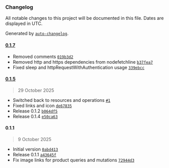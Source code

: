 ### Changelog

All notable changes to this project will be documented in this file. Dates are displayed in UTC.

Generated by [`auto-changelog`](https://github.com/CookPete/auto-changelog).

#### [0.1.7](https://github.com/markustripp/n8n-nodes-shopify-graphql/compare/0.1.5...0.1.7)

- Removed comments [`019b3d2`](https://github.com/markustripp/n8n-nodes-shopify-graphql/commit/019b3d2d1baa80082bda68f860d13f55f68a2192)
- Removed http and https dependencies from nodefetchline [`b37fea7`](https://github.com/markustripp/n8n-nodes-shopify-graphql/commit/b37fea7c76de4b8b0cf16a12bb4d8b06f4450e3f)
- Fixed sleep and httpRequestWithAuthentication usage [`339ebcc`](https://github.com/markustripp/n8n-nodes-shopify-graphql/commit/339ebcc03e87e8f2a5e38ab2a19793c8db7f628e)

#### [0.1.5](https://github.com/markustripp/n8n-nodes-shopify-graphql/compare/0.1.1...0.1.5)

> 29 October 2025

- Switched back to resources and operations [`#1`](https://github.com/markustripp/n8n-nodes-shopify-graphql/pull/1)
- Fixed links and icon [`de67835`](https://github.com/markustripp/n8n-nodes-shopify-graphql/commit/de678350b59da644793c4ba59008e5157b177be7)
- Release 0.1.2 [`b064df5`](https://github.com/markustripp/n8n-nodes-shopify-graphql/commit/b064df559900a43347a7365e39989c9c1120cfc0)
- Release 0.1.4 [`e50ca63`](https://github.com/markustripp/n8n-nodes-shopify-graphql/commit/e50ca638776d201a78c6078fa0f9161ca9d747d2)

#### 0.1.1

> 9 October 2025

- Initial version [`0abd413`](https://github.com/markustripp/n8n-nodes-shopify-graphql/commit/0abd4136ecab1b4770fa75197d5bebc5a4fd2c46)
- Release 0.1.1 [`a43645f`](https://github.com/markustripp/n8n-nodes-shopify-graphql/commit/a43645f48d7c5a36d7eef0889da41b04d45e736c)
- Fix image links for product queries and mutations [`72944d3`](https://github.com/markustripp/n8n-nodes-shopify-graphql/commit/72944d3b64d913095e786caf5d0af47844062aa7)
